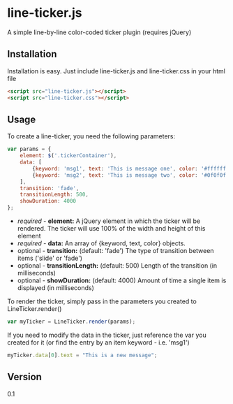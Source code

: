 line-ticker.js
=========

A simple line-by-line color-coded ticker plugin (requires jQuery)

Installation
------------
Installation is easy. Just include line-ticker.js and line-ticker.css in your html file
```html
<script src="line-ticker.js"></script>
<script src="line-ticker.css"></script>
```

Usage
-----
To create a line-ticker, you need the following parameters:
```javascript
var params = {
    element: $('.tickerContainer'),
    data: [
        {keyword: 'msg1', text: 'This is message one', color: '#ffffff'},
        {keyword: 'msg2', text: 'This is message two', color: '#0f0f0f'}
    ],
    transition: 'fade',
    transitionLength: 500,
    showDuration: 4000
};
```
- *required* - **element:** A jQuery element in which the ticker will be rendered. The ticker will use 100% of the width and height of this element
- *required* - **data:** An array of {keyword, text, color} objects.
- optional - **transition:** (default: 'fade') The type of transition between items ('slide' or 'fade')
- optional - **transitionLength:** (default: 500) Length of the transition (in milliseconds)
- optional - **showDuration:** (default: 4000) Amount of time a single item is displayed (in milliseconds)

To render the ticker, simply pass in the parameters you created to LineTicker.render()
```javascript
var myTicker = LineTicker.render(params);
```
If you need to modify the data in the ticker, just reference the var you created for it (or find the entry by an item keyword - i.e. 'msg1')
```javascript
myTicker.data[0].text = "This is a new message";
```

Version
----

0.1